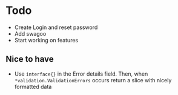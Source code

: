 # Todo

* Create Login and reset password
* Add swagoo
* Start working on features

## Nice to have
* Use `interface{}` in the Error details field. Then, when `*validation.ValidationErrors` occurs return a slice with nicely formatted data